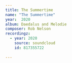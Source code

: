 ```yaml
---
title: The Summertime
name: "The Summertime"
year:  2020
album: Daedalus and Melodie
composer: Rob Nelson
recordingz:
  - year: 2020
    source: soundcloud
    id: 817355722
 
---
```





